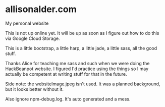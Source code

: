# allisonalder.com
My personal website

This is not up online yet. It will be up as soon as I figure out how to do this via Google Cloud Storage.

This is a little bootstrap, a little harp, a little jade, a little sass, all the good stuff.

Thanks Alice for teaching me sass and such when we were doing the HackBeanpot website. I figured I'd practice using the things so I may actually be competent at writing stuff for that in the future. 

Side note: the websiteImage.jpeg isn't used. It was a planned background, but it looks better without it.

Also ignore npm-debug.log. It's auto generated and a mess.